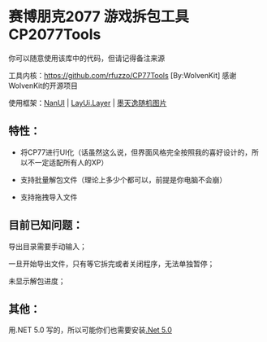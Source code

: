 # 赛博朋克2077 游戏拆包工具 CP2077Tools

你可以随意使用该库中的代码，但请记得备注来源

工具内核：https://github.com/rfuzzo/CP77Tools [By:WolvenKit] 感谢WolvenKit的开源项目

使用框架：[NanUI](https://github.com/NetDimension/NanUI) | [LayUi.Layer](https://layer.layui.com/) | [墨天逸随机图片](https://api.mtyqx.cn/)

## 特性：
 - 将CP77进行UI化（话虽然这么说，但界面风格完全按照我的喜好设计的，所以不一定适配所有人的XP）

 - 支持批量解包文件（理论上多少个都可以，前提是你电脑不会崩）

 - 支持拖拽导入文件



## 目前已知问题：
导出目录需要手动输入；

一旦开始导出文件，只有等它拆完或者关闭程序，无法单独暂停；

未显示解包进度；

## 其他：
用.NET 5.0 写的，所以可能你们也需要安装[.Net 5.0](https://dotnet.microsoft.com/download/dotnet/5.0)

